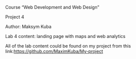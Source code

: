 Course “Web Development and Web Design”

Project 4

Author: Maksym Kuba

Lab 4 content: landing page with maps and web analytics

All of the lab content could be found on my project from this link:https://github.com/MaximKuba/My-project
